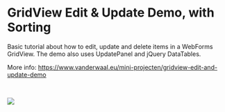 # GridView Edit & Update Demo, with Sorting

Basic tutorial about how to edit, update and delete items in a WebForms GridView. The demo also uses UpdatePanel and jQuery DataTables.

More info: https://www.vanderwaal.eu/mini-projecten/gridview-edit-and-update-demo

&nbsp;

<img src="https://www.vanderwaal.eu/files/gridview-edit-and-update-demo.jpg">
